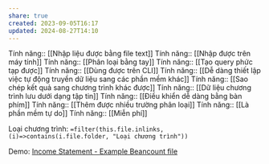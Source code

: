 ```yaml
---
share: true
created: 2023-09-05T16:17
updated: 2024-08-27T14:10
---
```

Tính năng:: [[Nhập liệu được bằng file text]]
Tính năng:: [[Nhập được trên máy tính]]
Tính năng:: [[Phân loại bằng tay]]
Tính năng:: [[Tạo query phức tạp được]]
Tính năng:: [[Dùng được trên CLI]]
Tính năng:: [[Dễ dàng thiết lập việc tự động truyền dữ liệu sang các phần mềm khác]]
Tính năng:: [[Sao chép kết quả sang chương trình khác được]]
Tính năng:: [[Dữ liệu chương trình lưu dưới dạng tập tin]]
Tính năng:: [[Điều khiển dễ dàng bằng bàn phím]]
Tính năng:: [[Thêm được nhiều trường phân loại]]
Tính năng:: [[Là phần mềm tự do]]
Tính năng:: [[Miễn phí]]

Loại chương trình: `=filter(this.file.inlinks, (i)=>contains(i.file.folder, "Loại chương trình"))`

Demo: [Income Statement - Example Beancount file](https://fava.pythonanywhere.com/example-beancount-file/income_statement/)
